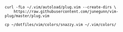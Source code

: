 


```
curl -fLo ~/.vim/autoload/plug.vim --create-dirs \
    https://raw.githubusercontent.com/junegunn/vim-plug/master/plug.vim
```


```
cp ~/dotfiles/vim/colors/snazzy.vim ~/.vim/colors/
```


<!--
```
:PlugInstall
```
-->


